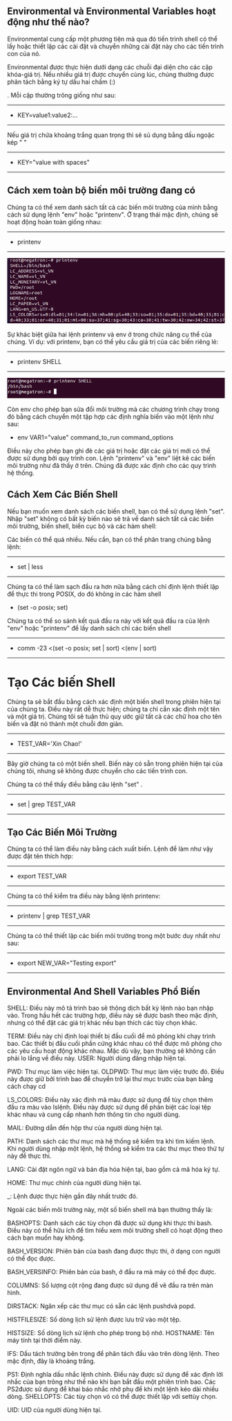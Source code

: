 ## Environmental và Environmental Variables hoạt động như thế nào?


Environmental cung cấp một phương tiện mà qua đó tiến trình shell có thể lấy hoặc thiết lập các cài đặt và chuyển những cài đặt này cho các tiến trình con của nó.

Environmental được thực hiện dưới dạng các chuỗi đại diện cho các cặp khóa-giá trị. Nếu nhiều giá trị được chuyển cùng lúc, chúng thường được phân tách bằng ký tự dấu hai chấm (:)

. Mỗi cặp thường trông giống như sau:

---
- KEY=value1:value2:...
---

Nếu giá trị chứa khoảng trắng quan trọng thì sẽ sủ dụng bằng dấu ngoặc kép " "

---
- KEY="value with spaces"
---

## Cách xem toàn bộ biến môi trường đang có

Chúng ta có thể xem danh sách tất cả các biến môi trường của mình bằng cách sử dụng lệnh "env" hoặc "printenv". Ở trạng thái mặc định, chúng sẽ hoạt động hoàn toàn giống nhau:

---
- printenv
---

![Printenvimage](Image/printenvimage.png)


Sự khác biệt giữa hai lệnh printenv và env ở trong chức năng cụ thể của chúng. Ví dụ: với printenv, bạn có thể yêu cầu giá trị của các biến riêng lẻ:

---
- printenv SHELL
---

![Printenvimage2](Image/printenvimage2.png)


Còn env cho phép bạn sửa đổi môi trường mà các chương trình chạy trong đó bằng cách chuyển một tập hợp các định nghĩa biến vào một lệnh như sau:

- env VAR1="value" command_to_run command_options

Điều này cho phép bạn ghi đè các giá trị hoặc đặt các giá trị mới có thể được sử dụng bởi quy trình con. Lệnh "printenv" và "env" liệt kê các biến môi trường như đã thấy ở trên. Chúng đã được xác định cho các quy trình hệ thống.

## Cách Xem Các Biến Shell

 Nếu bạn muốn xem danh sách các biến shell, bạn có thể sử dụng lệnh "set". Nhập "set" không có bất kỳ biến nào sẽ trả về danh sách tất cả các biến môi trường, biến shell, biến cục bộ và các hàm shell:

Các biến có thể quá nhiều. Nếu cần, bạn có thể phân trang chúng bằng lệnh:

---
- set | less
---

Chúng ta có thể làm sạch đầu ra hơn nữa bằng cách chỉ định lệnh thiết lập để thực thi trong POSIX, do đó không in các hàm shell

- (set -o posix; set)

Chúng ta có thể so sánh kết quả đầu ra này với kết quả đầu ra của lệnh "env" hoặc "printenv" để lấy danh sách chỉ các biến shell

---
- comm -23 <(set -o posix; set | sort) <(env | sort)
---

# Tạo Các biến Shell

Chúng ta sẽ bắt đầu bằng cách xác định một biến shell trong phiên hiện tại của chúng ta. Điều này rất dễ thực hiện; chúng ta chỉ cần xác định một tên và một giá trị. Chúng tôi sẽ tuân thủ quy ước giữ tất cả các chữ hoa cho tên biến và đặt nó thành một chuỗi đơn giản.

---
- TEST_VAR='Xin Chao!'
---

Bây giờ chúng ta có một biến shell. Biến này có sẵn trong phiên hiện tại của chúng tôi, nhưng sẽ không được chuyển cho các tiến trình con.

Chúng ta có thể thấy điều bằng câu lệnh "set" .

---
- set | grep TEST_VAR
---

## Tạo Các Biến Môi Trường

Chúng ta có thể làm điều này bằng cách xuất biến. Lệnh để làm như vậy được đặt tên thích hợp:

---
- export TEST_VAR
---

Chúng ta có thể kiểm tra điều này bằng lệnh printenv:

---
- printenv | grep TEST_VAR
---

Chúng ta có thể thiết lập các biến môi trường trong một bước duy nhất như sau:

---
- export NEW_VAR="Testing export"
---

## Environmental And Shell Variables Phổ Biến

SHELL:  Điều này mô tả trình bao sẽ thông dịch bất kỳ lệnh nào bạn nhập vào. Trong hầu hết các trường hợp, điều này sẽ được bash theo mặc định, nhưng có thể đặt các giá trị khác nếu bạn thích các tùy chọn khác.

TERM:  Điều này chỉ định loại thiết bị đầu cuối để mô phỏng khi chạy trình bao. Các thiết bị đầu cuối phần cứng khác nhau có thể được mô phỏng cho các yêu cầu hoạt động khác nhau. Mặc dù vậy, bạn thường sẽ không cần phải lo lắng về điều này.
USER: Người dùng đăng nhập hiện tại.

PWD:  Thư mục làm việc hiện tại.
OLDPWD: Thư mục làm việc trước đó. Điều này được giữ bởi trình bao để chuyển trở lại thư mục trước của bạn bằng cách chạy cd 


LS_COLORS:   Điều này xác định mã màu được sử dụng để tùy chọn thêm đầu ra màu vào lslệnh. Điều này được sử dụng để phân biệt các loại tệp khác nhau và cung cấp nhanh hơn thông tin cho người dùng.

MAIL: Đường dẫn đến hộp thư của người dùng hiện tại.

PATH: Danh sách các thư mục mà hệ thống sẽ kiểm tra khi tìm kiếm lệnh. Khi người dùng nhập một lệnh, hệ thống sẽ kiểm tra các thư mục theo thứ tự này để thực thi.

LANG: Cài đặt ngôn ngữ và bản địa hóa hiện tại, bao gồm cả mã hóa ký tự.

HOME: Thư mục chính của người dùng hiện tại.

_: Lệnh được thực hiện gần đây nhất trước đó.

Ngoài các biến môi trường này, một số biến shell mà bạn thường thấy là:

BASHOPTS: Danh sách các tùy chọn đã được sử dụng khi thực thi bash. Điều này có thể hữu ích để tìm hiểu xem môi trường shell có hoạt động theo cách bạn muốn hay không.

BASH_VERSION: Phiên bản của bash đang được thực thi, ở dạng con người có thể đọc được.

BASH_VERSINFO: Phiên bản của bash, ở đầu ra mà máy có thể đọc được.

COLUMNS: Số lượng cột rộng đang được sử dụng để vẽ đầu ra trên màn hình.

DIRSTACK: Ngăn xếp các thư mục có sẵn các lệnh pushdvà popd.

HISTFILESIZE: Số dòng lịch sử lệnh được lưu trữ vào một tệp.

HISTSIZE: Số dòng lịch sử lệnh cho phép trong bộ nhớ.
HOSTNAME: Tên máy tính tại thời điểm này.

IFS: Dấu tách trường bên trong để phân tách đầu vào trên dòng lệnh. Theo mặc định, đây là khoảng trắng.

PS1: Định nghĩa dấu nhắc lệnh chính. Điều này được sử dụng để xác định lời nhắc của bạn trông như thế nào khi bạn bắt đầu một phiên trình bao. Các PS2được sử dụng để khai báo nhắc nhở phụ để khi một lệnh kéo dài nhiều dòng.
SHELLOPTS: Các tùy chọn vỏ có thể được thiết lập với settùy chọn.

UID: UID của người dùng hiện tại.




